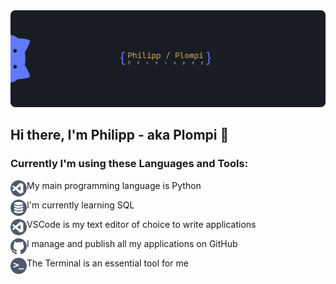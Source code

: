 <img src="https://github.com/Plompi/Plompi/blob/master/assets/GitHubBanner2.png">

## Hi there, I'm Philipp - aka Plompi 👋

### Currently I'm using these Languages and Tools:

<img align="left" height="26" width="26" src="https://github.com/Plompi/Plompi/blob/master/assets/1.png" />My main programming language is Python

<img align="left" height="26" width="26" src="https://github.com/Plompi/Plompi/blob/master/assets/2.png" />I'm currently learning SQL

<img align="left" height="26" width="26" src="https://github.com/Plompi/Plompi/blob/master/assets/3.png" />VSCode is my text editor of choice to write applications

<img align="left" height="26" width="26" src="https://github.com/Plompi/Plompi/blob/master/assets/4.png" />I manage and publish all my applications on GitHub

<img align="left" height="26" width="26" src="https://github.com/Plompi/Plompi/blob/master/assets/5.png" />The Terminal is an essential tool for me
